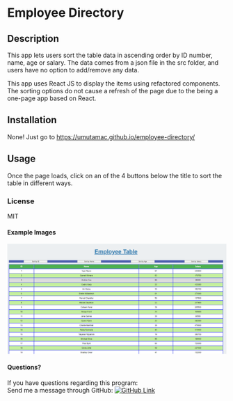 # Employee Directory
## Description
This app lets users sort the table data in ascending order by ID number, name, age or salary. The data comes from a json file in the src folder, and users have no option to add/remove any data.

This app uses React JS to display the items using refactored components. The sorting options do not cause a refresh of the page due to the being a one-page app based on React.

## Installation
None! Just go to https://umutamac.github.io/employee-directory/

## Usage
Once the page loads, click on an of the 4 buttons below the title to sort the table in different ways.

### License
MIT

#### Example Images
![Landing Page](public/app_img/mainApp.png)

#### Questions?
If you have questions regarding this program:<br>
Send me a message through GitHub: [![GitHub Link](https://img.shields.io/badge/Github-umutamac-lightgrey.svg)](https://github.com/umutamac)<br>
